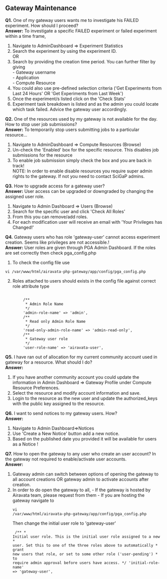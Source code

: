 ## Gateway Maintenance

<b class="blue">Q1.</b> One of my gateway users wants me to investigate his FAILED experiment. How should I proceed?
<br><b class="blue">Answer:</b> To investigate a specific FAILED experiment or failed experiment within a time frame,<br>
1. Navigate to AdminDashboard &#8658; Experiment Statistics <br>
2. Search the experiment by using the experiment ID. <br>
OR
3. Search by providing the creation time period. You can further filter by giving <br>
        - Gateway username<br>
        - Application<br>
        - Compute Resource <br>
4. You could also use pre-defined selection criteria ('Get Experiments from Last 24 Hours' OR 'Get Experiments from Last Week')<br/>
5. Once the experiment/s listed click on the 'Check Stats'
6. Experiment task breakdown is listed and as the admin you could locate which task failed. Advice the gateway user accordingly.

<b class="blue">Q2.</b> One of the resources used by my gateway is not available for the day. How to stop user job submissions?
<br><b class="blue">Answer:</b> To temporarily stop users submitting jobs to a particular resource...<br>
1. Navigate to AdminDashboard &#8658; Compute Resources (Browse)<br>
2. Un-check the  'Enabled' box for the specific resource. This disables job submissions for the resource<br>
3. To enable job submission simply check the box and you are back in track!<br>
NOTE: In order to enable disable resources you require super admin rights to the gateway. If not you need to contact SciGaP admins.

<b class="blue">Q3.</b> How to upgrade access for a gateway user?
<br><b class="blue">Answer:</b> User access can be upgraded or downgraded by changing the assigned user role.<br>
1. Navigate to Admin Dashboard &#8658; Users (Browse)<br>
2. Search for the specific user and click 'Check All Roles'<br>
3. From this you can remove/add roles.<br>
4. For each modification user will receive an email with 'Your Privileges has Changed!'<br>

<b class="blue">Q4.</b> Gateway users who has role 'gateway-user' cannot access experiment creation. Seems like privileges are not accessible.!
<br><b class="blue">Answer:</b> User roles are given through PGA Admin Dashboard. If the roles are set correctly then check pga_config.php<br>
1. To check the config file use
<pre><code>vi /var/www/html/airavata-php-gateway/app/config/pga_config.php</code></pre>
2. Roles attached to users should exists in the config file against correct role attribute type
<pre><code>
        /**
         * Admin Role Name
         */
        'admin-role-name' => 'admin',
        /**
         * Read only Admin Role Name
         */
        'read-only-admin-role-name' => 'admin-read-only',
        /**
         * Gateway user role
         */
        'user-role-name' => 'airavata-user',
</code></pre>

<b class="blue">Q5.</b> I have ran out of allocation for my current community account used in gateway for a resource. What should I do?
<br><b class="blue">Answer:</b><br> 
1. If you have another community account you could update the information in Admin Dashboard &#8658; Gateway Profile under Compute Resource Preferences.<br>
2. Select the resource and modify account information and save.<br>
3. Login to the resource as the new user and update the authorized_keys with the public key assigned to the resource.<br>

<b class="blue">Q6.</b> I want to send notices to my gateway users. How?
<br><b class="blue">Answer:</b><br>
1.  Navigate to Admin Dashboard&#8658;Notices <br>
2. Use 'Create a New Notice' button add a new notice. <br>
3. Based on the published date you provided it will be available for users as a Notice !

<b class="blue">Q7.</b> How to open the gateway to any user who create an user account? In the gateway not required to enable/activate user accounts.
<br><b class="blue">Answer:</b><br>
1. Gateway admin can switch between options of opening the gateway to all account creations OR gateway admin to activate accounts after creation.
2. In order to do open the gateway to all,
        - If the gateway is hosted by Airavata team, please request from them
        - If you are hosting the gateway navigate to <pre><code>vi /var/www/html/airavata-php-gateway/app/config/pga_config.php</code></pre> Then change the initial user role to 'gateway-user'
        <pre><code>
                /**
                 * Initial user role. This is the initial user role assigned to a new
                 * user. Set this to one of the three roles above to automatically
                 * grant new users that role, or set to some other role ('user-pending')
                 * to require admin approval before users have access.
                 */
                'initial-role-name' => 'gateway-user',
        </code></pre>